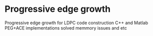 # Progressive edge growth
Progressive edge growth for LDPC code construction C++ and Matlab PEG+ACE implementations
solved memmory issues and etc
